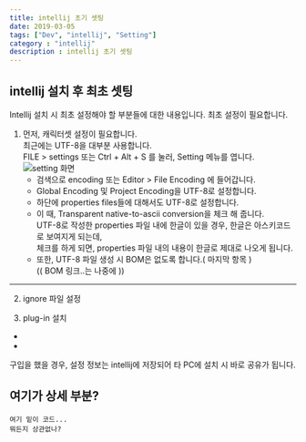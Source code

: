 ```yaml
---
title: intellij 초기 셋팅
date: 2019-03-05
tags: ["Dev", "intellij", "Setting"]
category : "intellij"
description : intellij 초기 셋팅
---
```


## intellij 설치 후 최초 셋팅
Intellij 설치 시 최초 설정해야 할 부분들에 대한 내용입니다. 
최초 설정이 필요합니다.

1. 먼저, 캐릭터셋 설정이 필요합니다.  
   최근에는 UTF-8을 대부분 사용합니다.  
   FILE > settings 또는 Ctrl + Alt + S 를 눌러, Setting 메뉴를 엽니다.  
   ![setting 화면](/assets/postImg/1.PNG)
   + 검색으로 encoding 또는 Editor > File Encoding 에 들어갑니다.  
   + Global Encoding 및 Project Encoding을 UTF-8로 설정합니다.  
   + 하단에 properties files들에 대해서도 UTF-8로 설정합니다.  
   + 이 때, Transparent native-to-ascii conversion을 체크 해 줍니다.  
     UTF-8로 작성한 properties 파일 내에 한글이 있을 경우, 한글은 아스키코드로 보여지게 되는데,  
     체크를 하게 되면, properties 파일 내의 내용이 한글로 제대로 나오게 됩니다.  
   + 또한, UTF-8 파일 생성 시 BOM은 없도록 합니다.( 마지막 항목 )  
     (( BOM 링크..는 나중에 ))  

* * * * * * * * * * * * * * * * * * * * * * * * * * * *

2. ignore 파일 설정

3. plug-in 설치
 - 
 - 
구입을 했을 경우, 설정 정보는 intellij에 저장되어 
타 PC에 설치 시 바로 공유가 됩니다. 




<!-- more -->

## 여기가 상세 부분?


``` 
여기 밑이 코드...
뭐든지 상관없나? 

```